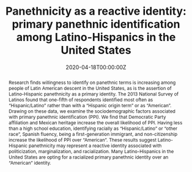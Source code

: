 --- 
abstract: "Research finds willingness to identify on panethnic terms is increasing among people of Latin American descent in the United States, as is the assertion of Latino-Hispanic panethnicity as a primary identity. The 2013 National Survey of Latinos found that one-fifth of respondents identified most often as “Hispanic/Latino” rather than with a “Hispanic origin term” or as “American”. Drawing on these data, we examine the sociodemographic factors associated with primary panethnic identification (PPI). We find that Democratic Party affiliation and Mexican heritage increase the overall likelihood of PPI. Having less than a high school education, identifying racially as “Hispanic/Latino” or “other race”, Spanish fluency, being a first-generation immigrant, and non-citizenship increase the likelihood of PPI over “American”. These results suggest Latino-Hispanic panethnicity may represent a reactive identity associated with politicization, marginalization, and racialization. Many Latino-Hispanics in the United States are opting for a racialized primary panethnic identity over an “American” identity."
authors: 
- Daniel E. Martínez
- admin
date: "2020-04-18T00:00:00Z"
doi: 10.1080/01419870.2020.1752392
featured: false
image: 
  focal_point: ""
  preview_only: false
projects: []
publication: "*Ethnic and Racial Studies, 0*(0)"
publication_short: "*Ethnic and Racial Studies*, Online First"
publication_types: 
  - "2"
publishDate: "2020-04-18T00:00:00Z"
title: "Panethnicity as a reactive identity: primary panethnic identification among Latino-Hispanics in the United States"
url_code: "https://github.com/kelseygonzalez/Latino-Panethnicity"
url_dataset: "https://www.pewresearch.org/hispanic/dataset/2013-national-survey-of-latinos/"
url_pdf: "/files/primarypanethnicity.pdf"
url_poster: ""
url_project: ""
url_slides: ""
url_source: ""
url_video: ""
---